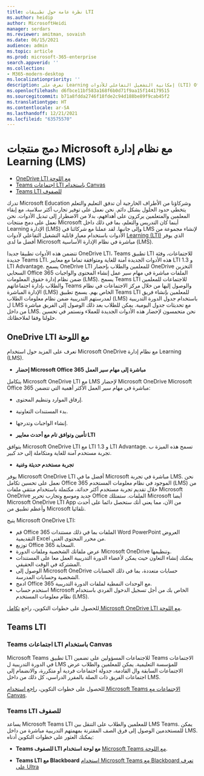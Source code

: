 ```yaml
---
title: نظرة عامة حول تطبيقات LTI
ms.author: heidip
author: MicrosoftHeidi
manager: serdars
ms.reviewer: amitman, sovaish
ms.date: 06/15/2021
audience: admin
ms.topic: article
ms.prod: microsoft-365-enterprise
search.appverid: ''
ms.collection:
- M365-modern-desktop
ms.localizationpriority: ''
description: تعرف على Learning إمكانية التشغيل التفاعلي للأدوات (LTI) Office في M365، وكيفية مساعدة المعلمين عند دمج تطبيقات Office في نظام إدارة Learning (LMS).
ms.openlocfilehash: d6fbce11bf583a168f6b0d71f9aa15f144179515
ms.sourcegitcommit: b71a8fdda2746f18fde2c94d188be89f9cab45f2
ms.translationtype: HT
ms.contentlocale: ar-SA
ms.lasthandoff: 12/21/2021
ms.locfileid: "63575570"
---
```

# <a name="integrating-microsoft-products-with-your-learning-management-system-lms"></a>دمج منتجات Microsoft مع نظام إدارة Learning (LMS)

- [OneDrive LTI مع اللوحة](#onedrive-lti-with-canvas)
- [Teams اجتماعات LTI باستخدام Canvas](#teams-meetings-lti-with-canvas)
- [Teams LTI للصفوف](#teams-classes-lti)

تدرك Microsoft Education وشركاؤنا من  الأطراف الخارجية أن تدفق التعليم والتعلم يتخطى حدود الحلول بشكل دائم. نحن نعمل على توفير تجارب أكثر سلاسة، مع إبقاء المعلمين والمتعلمين يركزون على أهدافهم، بدلا من الاضطرار إلى تبديل الأدوات. نحن نعمل على دمج منتجات Microsoft أينما كان التدريس والتعلم، بما في ذلك داخل Learning الإدارة (LMS) وإلى جانبها. لقد عملنا مع شركائنا في LMS لإنشاء مجموعة من الأدوات باستخدام معيار قابلية التشغيل التفاعلي لأدوات [Learning (LTI)](https://www.imsglobal.org/activity/learning-tools-interoperability) الذي يوفر أفضل ما لدى Microsoft مباشرة في نظام الإدارة الأساسية (LMS).

تتضمن هذه الأدوات تطبيقا جديدا OneDrive LTI، Teams تطبيق LTI للاجتماعات، وفئة جديدة Teams LTI. هذه الأدوات الجديدة آمنة للغاية ومتوافقة تماما مع معايير LTI 1.3 و LTI Advantage. يسمح OneDrive LTI للمعلمين والطلاب بإحضار OneDrive التخزين السحابي Office 365 الملفات مباشرة في مهام سير عمل إنشاء المحتوى والواجبات ضمن نظام إدارة حقوق المعلومات (LMS). يسمح Teams LTI للاجتماعات للمعلمين والطلاب بإدارة اجتماعاتهم Teams والوصول إليها من خلال مركز الاجتماعات في نظام الإدارة المباشرة (LMS) الخاص بهم. يسمح تطبيق Teams LTI للمعلمين بإنشاء فريق لمدرستهم التدريبية ضمن نظام معلومات الطلاب (LMS) باستخدام جدول الدورة التدريبية ل LMS مع تحديثات جدول اليومية. يمكن للطلاب بعد ذلك الوصول إلى الفريق مباشرة من داخل LMS. نحن متحمسون لإحضار هذه الأدوات الجديدة للعملاء ونستمر في تحسين حلولنا وفقا لملاحظاتك.

## <a name="onedrive-lti-with-canvas"></a>OneDrive LTI مع اللوحة

تعرف على المزيد حول استخدام Microsoft OneDrive مع نظام إدارة Learning (LMS).

- **إحضار Microsoft Office 365 مباشرة إلى مهام سير العمل**

يتكامل Microsoft OneDrive LTI مع LMS لإحضار Microsoft OneDrive Microsoft Office 365 مباشرة في مهام سير العمل الأكثر أهمية التي تتضمن:

- إرفاق الموارد وتنظيم المحتوى.
- بدء المستندات التعاونية.
- إنشاء الواجبات وتدرجها.

- **تأمين وتوافق تام مع أحدث معايير LTI**

يتوافق Microsoft OneDrive LTI مع LTI 1.3 و LTI Advantage. تسمح هذه الميزة ب تجربة مستخدم آمنة للغاية ومتكاملة إلى حد كبير.

- **تجربة مستخدم حديثة وغنية**

يوفر Microsoft OneDrive LTI أفضل ما في Microsoft مباشرة في تجربة LMS. نحن نعمل على تحسين تكامل Office 365 الموجود في نظام معلومات المستخدم (LMS) من خلال تقديم تجربة مستخدم أكثر حداثة، مكتملة باستخدام منتقي ملفات Microsoft OneDrive جديد وموسع وتجارب تحرير Office الملفات. ستمتلك Microsoft أيضا Microsoft OneDrive LTI App من الآن، مما يعني أنك ستحصل دائما على أحدث وأعظم تطبيق من Microsoft تلقائيا.

يتيح Microsoft OneDrive LTI:

- قم Office 365 الملفات بما في ذلك مستندات Word PowerPoint العروض التقديمية Excel من محرر المحتوى الغني.
- توزيع Office 365 السحابة.
- عرض ملفاتك الشخصية وملفات الدورة Microsoft OneDrive وتنظيمها.
- يمكنك إنشاء التعاون حيث يمكن لأعضاء الدورة التدريبية العمل معا على المستندات المشتركة في الوقت الحقيقي.
- الوصول إلى Microsoft OneDrive حسابات متعددة، بما في ذلك الحسابات الشخصية وحسابات المدرسة.
- ادمج Office 365 مع الوحدات النمطية لملفات الدورة التدريبية.
- استخدم حساب Microsoft الخاص بك من أجل تسجيل الدخول الفردي باستخدام نظام معلومات المستخدم (LMS).

للحصول على خطوات التكوين، راجع [تكامل Microsoft OneDrive LTI مع اللوحة](onedrive-lti.md).

## <a name="teams-lti-apps"></a>Teams LTI

### <a name="teams-meetings-lti-with-canvas"></a>Teams اجتماعات LTI باستخدام Canvas

Microsoft Teams تطبيق LTI للاجتماعات المسؤولين على تضمين Teams الاجتماعات في الدورة التدريبية ل LMS للمؤسسة التعليمية. يمكن للمعلمين والطلاب عرض الاجتماعات السابقة وال القادمة، جدولة اجتماعات فردية أو متكررة، والانضمام إلى اجتماعات الفريق ذات الصلة بالمقرر الدراسي، كل ذلك من داخل LMS.

للحصول على خطوات التكوين، [راجع استخدام Microsoft Teams الاجتماعات مع Canvas](teams-meetings-with-canvas.md).

### <a name="teams-classes-lti"></a>Teams LTI للصفوف

يساعد Microsoft Teams LTI للمعلمين والطلاب على التنقل بين LMS Teams. يمكن للمستخدمين الوصول إلى فرق الصف المقترنة بمهمتهم التدريبية مباشرة من داخل LMS. يمكنك العثور على خطوات التكوين أدناه:

- **Teams للصفوف LTI مع لوحة استخدام** [Microsoft Teams مع اللوحة](teams-classes-with-canvas.md).

- **Teams LTI مع Blackboard** [استخدام Microsoft Teams مع Blackboard تعرف على Ultra](teams-classes-with-blackboard.md)
